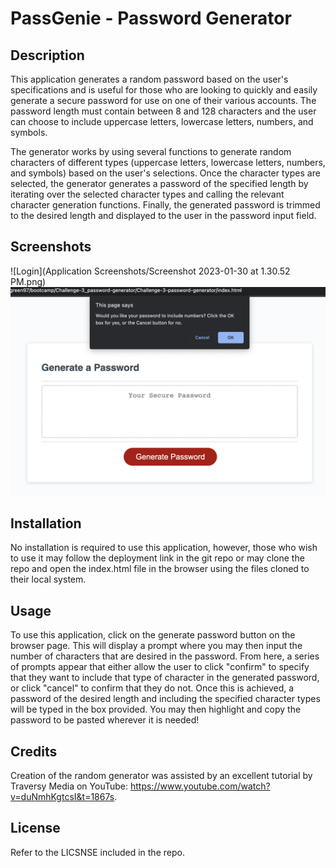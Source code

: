 # PassGenie - Password Generator

## Description
This application generates a random password based on the user's specifications and is useful for those who are looking to quickly and easily generate a secure password for use on one of their various accounts. The password length must contain between 8 and 128 characters and the user can choose to include uppercase letters, lowercase letters, numbers, and symbols. 

The generator works by using several functions to generate random characters of different types (uppercase letters, lowercase letters, numbers, and symbols) based on the user's selections. Once the character types are selected, the generator generates a password of the specified length by iterating over the selected character types and calling the relevant character generation functions. Finally, the generated password is trimmed to the desired length and displayed to the user in the password input field.

## Screenshots
![Login](Application Screenshots/Screenshot 2023-01-30 at 1.30.52 PM.png)
![Login](https://github.com/Pilotguide9897/Challenge-3-password-generator/blob/main/Application%20Screenshots/Screenshot%202023-01-30%20at%201.30.21%20PM.png)

## Installation
No installation is required to use this application, however, those who wish to use it may follow the deployment link in the git repo or may clone the repo and open the index.html file in the browser using the files cloned to their local system.

## Usage
To use this application, click on the generate password button on the browser page. This will display a prompt where you may then input the number of characters that are desired in the password. From here, a series of prompts appear that either allow the user to click "confirm" to specify that they want to include that type of character in the generated password, or click "cancel" to confirm that they do not. Once this is achieved, a password of the desired length and including the specified character types will be typed in the box provided. You may then highlight and copy the password to be pasted wherever it is needed!

## Credits
Creation of the random generator was assisted by an excellent tutorial by Traversy Media on YouTube: https://www.youtube.com/watch?v=duNmhKgtcsI&t=1867s.

## License
Refer to the LICSNSE included in the repo.

